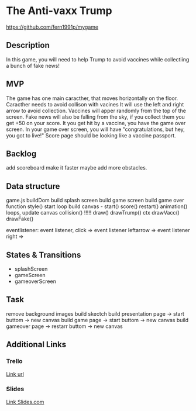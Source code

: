 # The Anti-vaxx Trump
https://github.com/fern1991p/mygame


## Description
In this game, you will need to help Trump to avoid vaccines while collectiing a bunch of fake news!


## MVP
The game has one main caracther, that moves horizontally on the floor.
Caracther needs to avoid collison with vacines
It will use the left and right arrow to avoid collection.
Vaccines will apper randomly from the top of the screen.
Fake news will also be falling from the sky, if you collect them you get +50 on your score.
It you get hit by a vaccine, you have the game over screen.
In your game over screen, you will have "congratulations, but hey, you got to live!" 
Score page should be looking like a vaccine passport.


## Backlog
add scoreboard
make it faster
maybe add more obstacles.


## Data structure

game.js
buildDom
build splash screen
build game screen
build game over
function style()
start loop
build canvas - 
start()
score()
restart()
animation()
loops,
update canvas
collision()
!!!!!
draw()
	drawTrump()
	ctx
	drawVacc()
	drawFake()

eventlistener:
	event listener, click =>
	event listener leftarrow =>
	event listener right =>



## States & Transitions
- splashScreen
- gameScreen
- gameoverScreen



## Task
remove background images 
build skectch
build presentation page 
 	-> start buttom 
	-> new canvas 
build game page 
 	-> start buttom 
	-> new canvas 
build gameover page 
 	-> restarr buttom 
	-> new canvas 


## Additional Links


### Trello
[Link url](https://trello.com)


### Slides
[Link Slides.com](http://slides.com)
